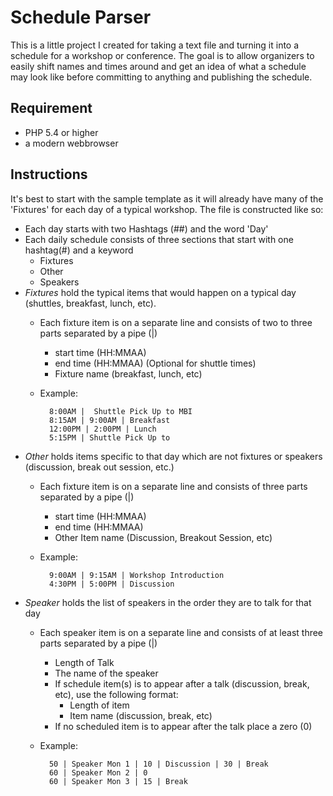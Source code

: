 Schedule Parser
==============

This is a little project I created for taking a text file and turning it into a schedule for a workshop or conference.  The goal is to allow organizers to easily shift names and times around and get an idea of what a schedule may look like before committing to anything and publishing the schedule.

Requirement
-----------

- PHP 5.4 or higher
- a modern webbrowser


Instructions
------------

It's best to start with the sample template as it will already have many of the 'Fixtures' for each day of a typical workshop. The file is constructed like so:

- Each day starts with two Hashtags (##) and the word 'Day'
- Each daily schedule consists of three sections that start with one hashtag(#) and a keyword
    - Fixtures
    - Other
    - Speakers
- *Fixtures*  hold the typical items that would happen on a typical day (shuttles, breakfast, lunch, etc).
    - Each fixture item is on a separate line and consists of two to three parts separated by a pipe (|)
        - start time (HH:MMAA)
        - end time (HH:MMAA) (Optional for shuttle times)
        - Fixture name (breakfast, lunch, etc)
    - Example:
    
            8:00AM |  Shuttle Pick Up to MBI
            8:15AM | 9:00AM | Breakfast
            12:00PM | 2:00PM | Lunch
            5:15PM | Shuttle Pick Up to

- *Other* holds items specific to that day which are not fixtures or speakers (discussion, break out session, etc.)
    - Each fixture item is on a separate line and consists of three parts separated by a pipe (|)
        - start time (HH:MMAA)
        - end time (HH:MMAA) 
        - Other Item name (Discussion, Breakout Session, etc)
    - Example:
    
            9:00AM | 9:15AM | Workshop Introduction
            4:30PM | 5:00PM | Discussion
            
- *Speaker* holds the list of speakers in the order they are to talk for that day
    - Each speaker item is on a separate line and consists of at least three parts separated by a pipe (|)
        - Length of Talk
        - The name of the speaker
        - If schedule item(s) is to appear after a talk (discussion, break, etc), use the following format:
             - Length of item
             - Item name (discussion, break, etc)
        - If no scheduled item is to appear after the talk place a zero (0)
    - Example: 
    
            50 | Speaker Mon 1 | 10 | Discussion | 30 | Break
            60 | Speaker Mon 2 | 0
            60 | Speaker Mon 3 | 15 | Break